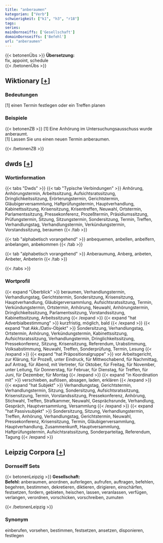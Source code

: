 ```yaml
---
title: "anberaumen"
kategorien: ["Verb"]
schwierigkeit: ["k1", "h3", "r18"]
tags:
series:
mainDornseiffs: ['Gesellschaft']
domainDornseiffs: ['Befehl']
url: "anberaumen"
---
```


{{< betonenÜbs >}}
**Übersetzung:**  
fix, appoint, schedule  
{{< /betonenÜbs >}}

## Wiktionary [[+](https://de.wiktionary.org/wiki/anberaumen)]

### Bedeutungen
[1] einen Termin festlegen oder ein Treffen planen  

### Beispiele
{{< betonenZB >}}
[1] Eine Anhörung im Untersuchungsausschuss wurde anberaumt.  
[1] Lassen Sie uns einen neuen Termin anberaumen.  

{{< /betonenZB >}}


## dwds [[+](https://www.dwds.de/wb/anberaumen)]

### Wortinformation
{{< tabs "Dwds" >}}
{{< tab "Typische Verbindungen" >}}
Anhörung, Anhörungstermin, Arbeitssitzung, Aufsichtsratssitzung, Dringlichkeitssitzung, Erörterungstermin, Gerichtstermin, Gläubigerversammlung, Haftprüfungstermin, Hauptverhandlung, Kabinettssitzung, Krisensitzung, Krisentreffen, Neuwahl, Ortstermin, Parlamentssitzung, Pressekonferenz, Prozeßtermin, Präsidiumssitzung, Prüfungstermin, Sitzung, Sitzungstermin, Sondersitzung, Termin, Treffen, Verhandlungstag, Verhandlungstermin, Verkündungstermin, Vorstandssitzung, beraumen
{{< /tab >}}

{{< tab "alphabetisch vorangehend" >}}
anbequemen, anbellen, anbelfern, anbelangen, anbekommen
{{< /tab >}}

{{< tab "alphabetisch vorangehend" >}}
Anberaumung, Anberg, anbeten, Anbeter, Anbeterin
{{< /tab >}}

{{< /tabs >}}

### Wortprofil
{{< expand "Überblick" >}} beraumen, Verhandlungstermin, Verhandlungstag, Gerichtstermin, Sondersitzung, Krisensitzung, Hauptverhandlung, Gläubigerversammlung, Aufsichtsratssitzung, Termin, Verkündungstermin, Ortstermin, Anhörung, Neuwahl, Anhörungstermin, Dringlichkeitssitzung, Parlamentssitzung, Vorstandssitzung, Kabinettssitzung, Arbeitssitzung {{< /expand >}}
{{< expand "hat Adverbialbestimmung" >}} kurzfristig, möglich, bald {{< /expand >}}
{{< expand "hat Akk./Dativ-Objekt" >}} Sondersitzung, Verhandlungstag, Ortstermin, Anhörung, Verkündungstermin, Kabinettssitzung, Aufsichtsratssitzung, Verhandlungstermin, Dringlichkeitssitzung, Pressekonferenz, Sitzung, Krisensitzung, Referendum, Urabstimmung, Volksabstimmung, Neuwahl, Treffen, Sonderprüfung, Termin, Lesung {{< /expand >}}
{{< expand "hat Präpositionalgruppe" >}} vor Arbeitsgericht, zur Klärung, für Prozeß, unter Eindruck, für Mittwochabend, für Nachmittag, auf Antrag, für Abend, mit Vertreter, für Oktober, für Freitag, für November, unter Leitung, für Donnerstag, für Februar, für Dienstag, für Treffen, für Juni, für Dezember, für Montag {{< /expand >}}
{{< expand "in Koordination mit" >}} verschieben, auflösen, absagen, laden, erklären {{< /expand >}}
{{< expand "hat Subjekt" >}} Verhandlungstag, Gerichtstermin, Verhandlungstermin, Sitzung, Sondersitzung, Aufsichtsratssitzung, Krisensitzung, Termin, Vorstandssitzung, Pressekonferenz, Anhörung, Stichwahl, Treffen, Strafkammer, Neuwahl, Gesprächsrunde, Verhandlung, Gespräch, Hauptversammlung, Versammlung {{< /expand >}}
{{< expand "hat Passivsubjekt" >}} Sondersitzung, Sitzung, Verhandlungstermin, Treffen, Anhörung, Verhandlungstag, Gerichtstermin, Neuwahl, Pressekonferenz, Krisensitzung, Termin, Gläubigerversammlung, Hauptverhandlung, Zusammenkunft, Hauptversammlung, Haftprüfungstermin, Aufsichtsratssitzung, Sonderparteitag, Referendum, Tagung {{< /expand >}}

## Leipzig Corpora [[+](https://corpora.uni-leipzig.de/en/res?word=anberaumen&corpusId=deu_newscrawl-public_2018)]

### Dornseiff Sets
{{< betonenLeipzig >}}
**Gesellschaft:**  
**Befehl:** anberaumen, anordnen, auferlegen, aufrufen, auftragen, befehlen, begehren, bestimmen, dekretieren, diktieren, dirigieren, einschärfen, festsetzen, fordern, gebieten, heischen, lassen, veranlassen, verfügen, verlangen, verordnen, vorschicken, vorschreiben, zumuten  

{{< /betonenLeipzig >}}

### Synonym
einberufen, vorsehen, bestimmen, festsetzen, ansetzen, disponieren, festlegen

